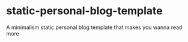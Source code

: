 # static-personal-blog-template
A minimalism static personal blog template that makes you wanna read more
